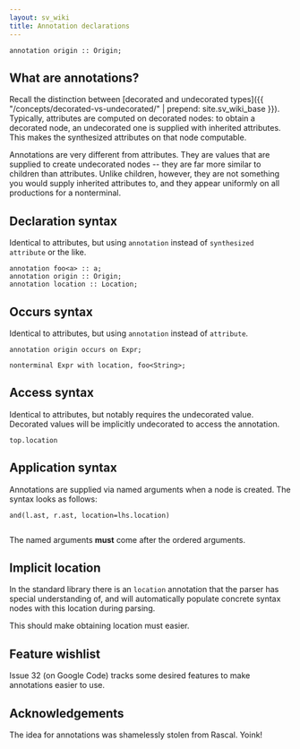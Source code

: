 ```yaml
---
layout: sv_wiki
title: Annotation declarations
---
```



```
annotation origin :: Origin;
```

## What are annotations?

Recall the distinction between [decorated and undecorated types]({{ "/concepts/decorated-vs-undecorated/" | prepend: site.sv_wiki_base }}). Typically, attributes are computed on decorated nodes: to obtain a decorated node, an undecorated one is supplied with inherited attributes. This makes the synthesized attributes on that node computable.

Annotations are very different from attributes. They are values that are supplied to create undecorated nodes -- they are far more similar to children than attributes.  Unlike children, however, they are not something you would supply inherited attributes to, and they appear uniformly on all productions for a nonterminal.

## Declaration syntax

Identical to attributes, but using `annotation` instead of `synthesized attribute` or the like.

```
annotation foo<a> :: a;
annotation origin :: Origin;
annotation location :: Location;
```

## Occurs syntax

Identical to attributes, but using `annotation` instead of `attribute`.

```
annotation origin occurs on Expr;

nonterminal Expr with location, foo<String>;
```

## Access syntax

Identical to attributes, but notably requires the undecorated value. Decorated values will be implicitly undecorated to access the annotation.

```
top.location
```

## Application syntax

Annotations are supplied via named arguments when a node is created. The syntax looks as follows:

```
and(l.ast, r.ast, location=lhs.location)


```

The named arguments **must** come after the ordered arguments.

## Implicit location

In the standard library there is an `location` annotation that the parser has special understanding of, and will automatically populate concrete syntax nodes with this location during parsing.

This should make obtaining location must easier.

## Feature wishlist

Issue 32 (on Google Code) tracks some desired features to make annotations easier to use.

## Acknowledgements

The idea for annotations was shamelessly stolen from Rascal. Yoink!
